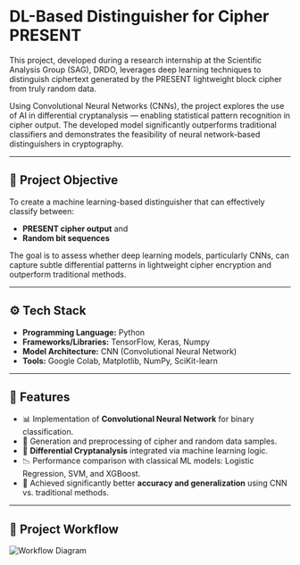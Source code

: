 # DL-Based Distinguisher for Cipher PRESENT

This project, developed during a research internship at the Scientific Analysis Group (SAG), DRDO, leverages deep learning techniques to distinguish ciphertext generated by the PRESENT lightweight block cipher from truly random data.

Using Convolutional Neural Networks (CNNs), the project explores the use of AI in differential cryptanalysis — enabling statistical pattern recognition in cipher output. The developed model significantly outperforms traditional classifiers and demonstrates the feasibility of neural network-based distinguishers in cryptography.

---

## 📌 Project Objective

To create a machine learning-based distinguisher that can effectively classify between:
- **PRESENT cipher output** and  
- **Random bit sequences**

The goal is to assess whether deep learning models, particularly CNNs, can capture subtle differential patterns in lightweight cipher encryption and outperform traditional methods.

---

## ⚙️ Tech Stack

- **Programming Language:** Python  
- **Frameworks/Libraries:** TensorFlow, Keras, Numpy 
- **Model Architecture:** CNN (Convolutional Neural Network)  
- **Tools:** Google Colab, Matplotlib, NumPy, SciKit-learn

---

## 🚀 Features

- 📊 Implementation of **Convolutional Neural Network** for binary classification.
- 🔁 Generation and preprocessing of cipher and random data samples.
- 🔎 **Differential Cryptanalysis** integrated via machine learning logic.
- 📉 Performance comparison with classical ML models: Logistic Regression, SVM, and XGBoost.
- 🧠 Achieved significantly better **accuracy and generalization** using CNN vs. traditional methods.

---

## 📸 Project Workflow

![Workflow Diagram]([images/workflow-diagram.png](https://github.com/sakshi-172/DL-Based-Distinguisher-for-Cipher-PRESENT/blob/main/Project%20workflow.png))
